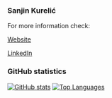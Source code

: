 ### Sanjin Kurelić

For more information check:

[Website](https://sanjin.eu/)

[LinkedIn](https://www.linkedin.com/in/kureli%C4%87-sanjin/)

### GitHub statistics

[![GitHub stats](https://github-readme-stats-rouge-seven-51.vercel.app/api?username=SanjinKurelic&count_private=true&show_icons=true&theme=transparent&hide=contribs&hide_rank=true&custom_title=GitHub%20Stats)](https://github-readme-stats-rouge-seven-51.vercel.app/api?username=SanjinKurelic&count_private=true&show_icons=true&theme=transparent&hide=contribs) [![Top Languages](https://github-readme-stats-rouge-seven-51.vercel.app/api/top-langs/?username=SanjinKurelic&hide=ShaderLab,HLSL,CSS&hide_progress=true&langs_count=8)](https://github-readme-stats-rouge-seven-51.vercel.app/api/top-langs/?username=SanjinKurelic&hide=ShaderLab&theme=transparent&hide_progress=true&langs_count=8)

